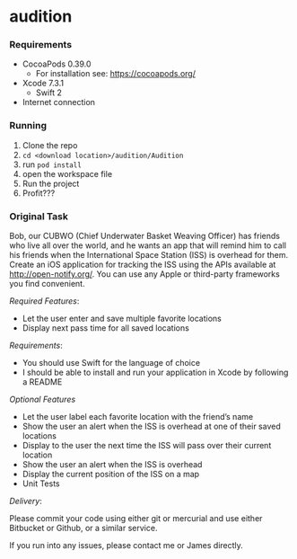 # audition

### Requirements

- CocoaPods 0.39.0
    - For installation see: https://cocoapods.org/
- Xcode 7.3.1
     - Swift 2
- Internet connection

### Running

1. Clone the repo
1. `cd <download location>/audition/Audition`
1. run `pod install`
1. open the workspace file
1. Run the project
1. Profit???


### Original Task
Bob, our CUBWO (Chief Underwater Basket Weaving Officer) has friends who live all over the world, and he wants an app that will remind him to call his friends when the International Space Station (ISS) is overhead for them. Create an iOS application for tracking the ISS using the APIs available at http://open-notify.org/.  You can use any Apple or third-party frameworks you find convenient.

*Required Features*:

- Let the user enter and save multiple favorite locations
- Display next pass time for all saved locations

*Requirements*:

- You should use Swift for the language of choice
- I should be able to install and run your application in Xcode by following a README

*Optional Features*

- Let the user label each favorite location with the friend’s name
- Show the user an alert when the ISS is overhead at one of their saved locations
- Display to the user the next time the ISS will pass over their current location
- Show the user an alert when the ISS is overhead
- Display the current position of the ISS on a map
- Unit Tests

*Delivery*:

Please commit your code using either git or mercurial and use either Bitbucket or Github, or a similar service.

If you run into any issues, please contact me or James directly.
